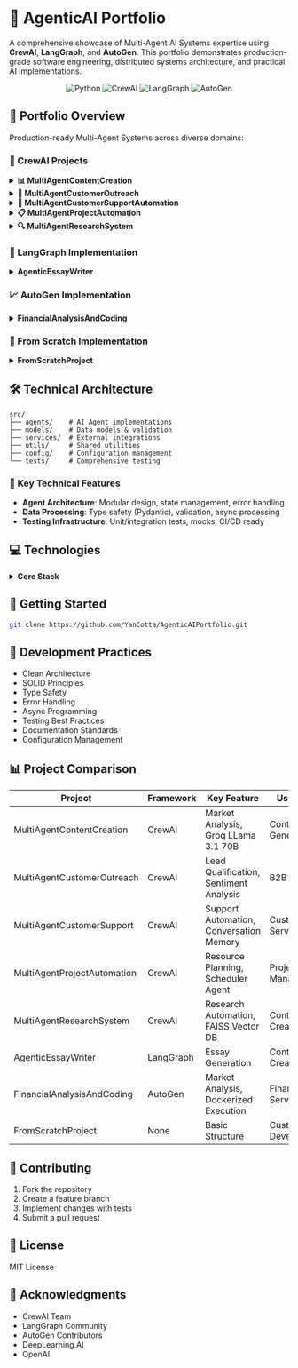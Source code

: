 # 🤖 AgenticAI Portfolio

A comprehensive showcase of Multi-Agent AI Systems expertise using **CrewAI**, **LangGraph**, and **AutoGen**. This portfolio demonstrates production-grade software engineering, distributed systems architecture, and practical AI implementations.

<div align="center">

![Python](https://img.shields.io/badge/python-3.8+-blue)
![CrewAI](https://img.shields.io/badge/CrewAI-0.28.8-orange)
![LangGraph](https://img.shields.io/badge/LangGraph-0.0.29-green)
![AutoGen](https://img.shields.io/badge/AutoGen-0.2.0-red)

</div>

## 🎯 Portfolio Overview

Production-ready Multi-Agent Systems across diverse domains:

### 🔄 CrewAI Projects

<details>
<summary><b>📊 MultiAgentContentCreation</b></summary>

- Financial content generation pipeline
- Market analysis automation
- Multi-agent collaboration:
  - Market News Monitor
  - Data Analyst
  - Content Creator
  - Quality Assurance
- Groq LLama 3.1 70B integration
</details>

<details>
<summary><b>🤝 MultiAgentCustomerOutreach</b></summary>

- B2B sales process automation
- Lead qualification system
- Specialized agents:
  - Sales Representative
  - Lead Sales Representative
  - Intelligent engagement strategies
- Hugging Face Transformers for sentiment analysis
</details>

<details>
<summary><b>💬 MultiAgentCustomerSupportAutomation</b></summary>

- Enterprise-grade support automation
- Documentation integration
- Core components:
  - Support Agent
  - QA Agent
  - DocumentScraper
- Conversation Memory
- User Feedback Loops
- Fallback/Escalation Options
</details>

<details>
<summary><b>📋 MultiAgentProjectAutomation</b></summary>

- Project management automation
- Resource allocation optimization
- Key agents:
  - Project Planning Agent
  - Estimation Agent
  - Resource Allocation Agent
  - Scheduler Agent with Gantt integration
</details>

<details>
<summary><b>🔍 MultiAgentResearchSystem</b></summary>

- Research automation platform
- Content generation system
- Agent structure:
  - Planning Agent
  - Writing Agent
  - Editing Agent
- FAISS-based vector database
</details>

### 📝 LangGraph Implementation

<details>
<summary><b>AgenticEssayWriter</b></summary>

- Advanced essay generation system
- Multi-step reasoning pipeline
- Components:
  - Planning Agent
  - Research Agent
  - Writing Agent
  - Critique Agent
</details>

### 📈 AutoGen Implementation

<details>
<summary><b>FinancialAnalysisAndCoding</b></summary>

- Automated financial analysis
- Stock market data processing
- Features:
  - Real-time data fetching
  - Automated visualization
  - Multi-agent code generation
  - Dockerized code execution
  - Plugin-based AnalysisAgent
  - Automated periodic analysis
</details>

### 🔧 From Scratch Implementation

<details>
<summary><b>FromScratchProject</b></summary>

- Basic project structure
- Placeholder implementation
- Custom agentic AI system development
</details>

## 🛠 Technical Architecture

```
src/
├── agents/    # AI Agent implementations
├── models/    # Data models & validation
├── services/  # External integrations
├── utils/     # Shared utilities
├── config/    # Configuration management
└── tests/     # Comprehensive testing
```

### 🔩 Key Technical Features

- **Agent Architecture**: Modular design, state management, error handling
- **Data Processing**: Type safety (Pydantic), validation, async processing
- **Testing Infrastructure**: Unit/integration tests, mocks, CI/CD ready

## 💻 Technologies

<details>
<summary><b>Core Stack</b></summary>

- **Frameworks**: CrewAI, LangGraph, AutoGen, Langchain
- **Backend**: Python 3.8+, FastAPI, Pydantic, AsyncIO
- **Data**: Pandas, NumPy, yfinance, BeautifulSoup4
- **DevTools**: pytest, mypy, black, flake8
</details>

## 🚀 Getting Started

```bash
git clone https://github.com/YanCotta/AgenticAIPortfolio.git
```

## 🔬 Development Practices

- Clean Architecture
- SOLID Principles
- Type Safety
- Error Handling
- Async Programming
- Testing Best Practices
- Documentation Standards
- Configuration Management

## 📊 Project Comparison

| Project | Framework | Key Feature | Use Case |
|---------|-----------|-------------|-----------|
| MultiAgentContentCreation | CrewAI | Market Analysis, Groq LLama 3.1 70B | Content Generation |
| MultiAgentCustomerOutreach | CrewAI | Lead Qualification, Sentiment Analysis | B2B Sales |
| MultiAgentCustomerSupport | CrewAI | Support Automation, Conversation Memory | Customer Service |
| MultiAgentProjectAutomation | CrewAI | Resource Planning, Scheduler Agent | Project Management |
| MultiAgentResearchSystem | CrewAI | Research Automation, FAISS Vector DB | Content Creation |
| AgenticEssayWriter | LangGraph | Essay Generation | Content Creation |
| FinancialAnalysisAndCoding | AutoGen | Market Analysis, Dockerized Execution | Financial Services |
| FromScratchProject | None | Basic Structure | Custom Development |

## 🤝 Contributing

1. Fork the repository
2. Create a feature branch
3. Implement changes with tests
4. Submit a pull request

## 📝 License

MIT License

## 🌟 Acknowledgments

- CrewAI Team
- LangGraph Community
- AutoGen Contributors
- DeepLearning.AI
- OpenAI

